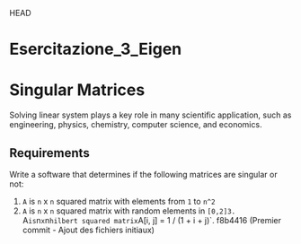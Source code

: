 HEAD
# Esercitazione_3_Eigen
# Singular Matrices

Solving linear system plays a key role in many scientific application, such as engineering, physics, chemistry, computer science, and economics. 

## Requirements

Write a software that determines if the following matrices are singular or not:

1. `A` is `n` x `n` squared matrix with elements from `1` to `n^2`
2. `A` is `n` x `n` squared matrix with random elements in `[0,2]3. `A` is `n` x `n` hilbert squared matrix
   `A[i, j] = 1 / (1 + i + j)`.
f8b4416 (Premier commit - Ajout des fichiers initiaux)
